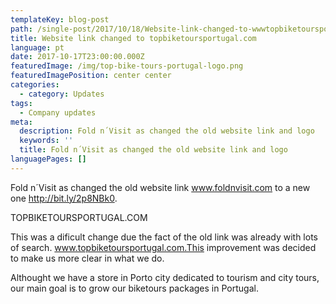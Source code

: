 ```yaml
---
templateKey: blog-post
path: /single-post/2017/10/18/Website-link-changed-to-wwwtopbiketoursportugalcom-pt
title: Website link changed to topbiketoursportugal.com
language: pt
date: 2017-10-17T23:00:00.000Z
featuredImage: /img/top-bike-tours-portugal-logo.png
featuredImagePosition: center center
categories:
  - category: Updates
tags:
  - Company updates
meta:
  description: Fold n´Visit as changed the old website link and logo
  keywords: ''
  title: Fold n´Visit as changed the old website link and logo
languagePages: []
---
```

Fold n´Visit as changed the old website link www.foldnvisit.com to a new one http://bit.ly/2p8NBk0.

TOPBIKETOURSPORTUGAL.COM

This was a dificult change due the fact of the old link was already with lots of search. www.topbiketoursportugal.com.This improvement was decided to make us more clear in what we do.

Althought we have a store in Porto city dedicated to tourism and city tours, our main goal is to grow our biketours packages in Portugal.
